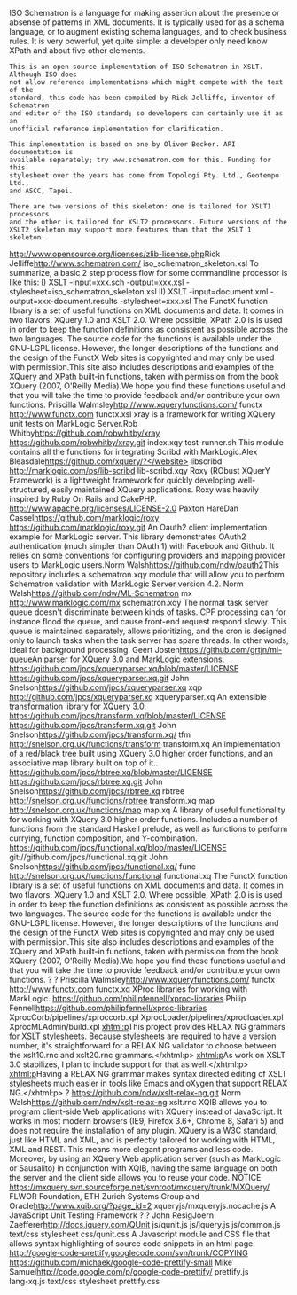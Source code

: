 <depify xmlns="https://github.com/xquery/depify" ts="2014-09-12T20:24:50.212Z"><dep path="/packages/master/xslt/2/Schematron/1.6/" name="schematron" repo-uri="http://www.schematron.com/tmp/iso-schematron-xslt2.zip" version="1.6"><title>ISO SCHEMATRON 2010</title><desc>ISO Schematron is a language for making assertion about the presence or absense
    of patterns in XML documents. It is typically used for as a schema language, or
    to augment existing schema languages, and to check business rules. It is very
    powerful, yet quite simple: a developer only need know XPath and about five other
    elements. 
    
    This is an open source implementation of ISO Schematron in XSLT. Although ISO does
    not allow reference implementations which might compete with the text of the
    standard, this code has been compiled by Rick Jelliffe, inventor of Schematron
    and editor of the ISO standard; so developers can certainly use it as an 
    unofficial reference implementation for clarification. 
    
    This implementation is based on one by Oliver Becker. API documentation is 
    available separately; try www.schematron.com for this. Funding for this
    stylesheet over the years has come from Topologi Pty. Ltd., Geotempo Ltd.,
    and ASCC, Tapei.
    
    There are two versions of this skeleton: one is tailored for XSLT1 processors
    and the other is tailored for XSLT2 processors. Future versions of the
    XSLT2 skeleton may support more features than that the XSLT 1 skeleton. 
  </desc><license type="APL-V1.0"/><license type="zlib/libpng">http://www.opensource.org/licenses/zlib-license.php</license><author id="">Rick Jelliffe</author><website>http://www.schematron.com/</website><repo type="" uri=""/><xslt version="2.0" type="standalone">
    <uri>iso_schematron_skeleton.xsl</uri>
    To summarize, a basic 2 step process flow for some commandline processor is like this:
    I) XSLT -input=xxx.sch  -output=xxx.xsl  -stylesheet=iso_schematron_skeleton.xsl
    II) XSLT -input=document.xml  -output=xxx-document.results  -stylesheet=xxx.xsl
  </xslt></dep><dep path="/packages/master/xslt/1/functx/1.0/" name="xslt.1.functx" version="1.0"><title>FunctX library</title><desc>The FunctX function library is a set of useful functions on
  XML documents and data. It comes in two flavors: XQuery 1.0 and
  XSLT 2.0. Where possible, XPath 2.0 is is used in order to keep the
  function definitions as consistent as possible across the two
  languages. The source code for the functions is available under the
  GNU-LGPL license. However, the longer descriptions of the functions
  and the design of the FunctX Web sites is copyrighted and may only
  be used with permission.This site also includes descriptions and
  examples of the XQuery and XPath built-in functions, taken with
  permission from the book XQuery (2007, O'Reilly Media).We hope you
  find these functions useful and that you will take the time to
  provide feedback and/or contribute your own functions.
 </desc><license type="GNU-LGPL">
   <uri/>
 </license><repo type="?">
   <uri/>
 </repo><author id="pwalmsley">Priscilla Walmsley</author><website>http://www.xqueryfunctions.com/</website><xslt version="1.0">
   <prefix>functx</prefix>
   <namespace>http://www.functx.com</namespace>
   <uri>functx.xsl</uri>
 </xslt></dep><dep path="/packages/master/xquery/marklogic/xray/1.0/" name="xray" repo-uri="https://github.com/robwhitby/xray" version="1.0"><title>xray</title><desc>xray is a framework for writing XQuery unit tests on MarkLogic
  Server.</desc><license type="?"/><author id="rwhitby">Rob Whitby</author><website>https://github.com/robwhitby/xray</website><scm>
    <uri>https://github.com/robwhitby/xray.git</uri>
  </scm><app>
    <uri>index.xqy</uri>
  </app><shell os="linux osx">
    <uri>test-runner.sh</uri>
  </shell></dep><dep path="/packages/master/xquery/marklogic/scribd-ml-connector/1.0/" name="xquery.marklogic.libscribd" version="1.0"><title>libscribd</title><desc>This module contains all the functions for integrating Scribd with MarkLogic.</desc><license type="APL-V2.0"/><author id="ableasdale">Alex Bleasdale</author><website>https://github.com/xquery/?</website><xquery vendor="marklogic" version="4.2">
    <prefix>libscribd</prefix>
    <ns>http://marklogic.com/ps/lib-scribd</ns>
    <file>lib-scribd.xqy</file>
  </xquery></dep><dep path="/packages/master/xquery/marklogic/rxq/1.0/" name="rxq" repo-uri="https://github.com/xquery/rxq.git" version="1.0"/><dep path="/packages/master/xquery/marklogic/roxy/1.0/" name="roxy" repo-uri="https://github.com/marklogic/roxy.git" version="1.0"><title>Roxy</title><desc>Roxy (RObust XQuerY Framework) is a lightweight framework for quickly developing well-structured, 
    easily maintained XQuery applications. Roxy was heavily inspired by Ruby On Rails and CakePHP.</desc><license type="APL-V2">
    <uri>http://www.apache.org/licenses/LICENSE-2.0</uri>
  </license><author id="paxtonhare">Paxton Hare</author><author id="dmcassel">Dan Cassel</author><website>https://github.com/marklogic/roxy</website><scm>
    <uri>https://github.com/marklogic/roxy.git</uri>
  </scm><app/></dep><dep path="/packages/master/xquery/marklogic/oauth2/1.0/" name="xquery.marklogic.oauth2" version="1.0"><title>oauth2</title><desc>An Oauth2 client implementation example for MarkLogic server.
This library demonstrates OAuth2 authentication (much simpler than OAuth 1) with
Facebook and Github. It relies on some conventions for configuring providers 
and mapping provider users to MarkLogic users.</desc><license type="?"/><author id="ndw">Norm Walsh</author><website>https://github.com/ndw/oauth2</website></dep><dep path="/packages/master/xquery/marklogic/ml-schematron/1.0/" name="ml-schematron" repo-uri="https://github.com/ndw/ML-Schematron.git" version="1.0"><title>ML Schematron</title><desc>This repository includes a schematron.xqy module that will allow you to
    perform Schematron validation with MarkLogic Server version 4.2.
      </desc><license type="?"/><author id="ndw">Norm Walsh</author><website>https://github.com/ndw/ML-Schematron</website><repo type="git" uri="https://github.com/ndw/ML-Schematron.git"/><xquery>
    <prefix>mx</prefix>
    <namespace>http://www.marklogic.com/mx</namespace>
    <uri>schematron.xqy</uri>
  </xquery><dep name="xslt.2.Schematron" version="1.6"/></dep><dep path="/packages/master/xquery/marklogic/ml-queue/1.0/" name="ml-queue" version="1.0" repo-uri="https://github.com/grtjn/ml-queue"><title>ml-queue</title><desc>The normal task server queue doesn't discriminate between kinds of tasks. CPF processing can for instance flood the queue, and cause front-end request respond slowly. This queue is maintained separately, allows prioritizing, and the cron is designed only to launch tasks when the task server has spare threads. In other words, ideal for background processing.
  </desc><license type="?"/><author id="">Geert Josten</author><website>https://github.com/grtjn/ml-queue</website><repo type="git" uri="https://github.com/grtjn/ml-queue.git"/><app type="standalone"/></dep><dep path="/packages/master/xquery/3/xqueryparserxq/1.0/" name="xqueryparserxq" version="1.0" repo-uri="https://github.com/jpcs/xqueryparser.xq.git"><title>xqueryparser.xq</title><desc>An parser for XQuery 3.0 and MarkLogic extensions.</desc><license type="APLV2.0">
      <uri>https://github.com/jpcs/xqueryparser.xq/blob/master/LICENSE</uri>
   </license><repo type="git">
      <uri>https://github.com/jpcs/xqueryparser.xq.git</uri>
   </repo><author id="jpcs">John Snelson</author><website>https://github.com/jpcs/xqueryparser.xq</website><xquery version="3.0">
      <prefix>xqp</prefix>
      <namespace>http://github.com/jpcs/xqueryparser.xq</namespace>
      <uri>xqueryparser.xq</uri>
   </xquery></dep><dep path="/packages/master/xquery/3/transformxq/1.0/" name="transformxq" version="1.0" repo-uri="https://github.com/jpcs/transform.xq.git"><title>transform.xq</title><desc>An extensible transformation library for XQuery 3.0.</desc><license type="APLV2.0">
      <uri>https://github.com/jpcs/transform.xq/blob/master/LICENSE</uri>
   </license><repo type="git">
      <uri>https://github.com/jpcs/transform.xq.git</uri>
   </repo><author id="jpcs">John Snelson</author><website>https://github.com/jpcs/transform.xq/</website><xquery version="3.0">
      <prefix>tfm</prefix>
      <namespace>http://snelson.org.uk/functions/transform</namespace>
      <uri>transform.xq</uri>
   </xquery></dep><dep path="/packages/master/xquery/3/rbtreexq/1.0/" name="rbtree.xq" version="1.0" repo-uri="https://github.com/jpcs/rbtree.xq"><title>rbtree.xq</title><desc>An implementation of a red/black tree built using XQuery 3.0 higher order functions, and an associative map library built on top of it..</desc><license type="APLV2.0">
      <uri>https://github.com/jpcs/rbtree.xq/blob/master/LICENSE</uri>
   </license><repo type="git">
      <uri>https://github.com/jpcs/rbtree.xq.git</uri>
   </repo><author id="jpcs">John Snelson</author><website>https://github.com/jpcs/rbtree.xq</website><xquery version="3.0">
      <prefix>rbtree</prefix>
      <namespace>http://snelson.org.uk/functions/rbtree</namespace>
      <uri>transform.xq</uri>
   </xquery><xquery version="3.0">
      <prefix>map</prefix>
      <namespace>http://snelson.org.uk/functions/map</namespace>
      <uri>map.xq</uri>
   </xquery></dep><dep path="/packages/master/xquery/3/functionalxq/1.0/" name="functional.xq" version="1.0" repo-uri="git://github.com/jpcs/functional.xq.git"><title>functional.xq</title><desc>A library of useful functionality for working with XQuery 3.0 higher order functions.
      Includes a number of functions from the standard Haskell prelude, as well as functions to
      perform currying, function composition, and Y-combination.</desc><license type="APLV2">
      <uri>https://github.com/jpcs/functional.xq/blob/master/LICENSE</uri>
   </license><repo type="git">
      <uri>git://github.com/jpcs/functional.xq.git</uri>
   </repo><author id="jpcs">John Snelson</author><website>https://github.com/jpcs/functional.xq/</website><xquery version="3.0">
      <prefix>func</prefix>
      <namespace>http://snelson.org.uk/functions/functional</namespace>
      <uri>functional.xq</uri>
   </xquery></dep><dep path="/packages/master/xquery/1/functx/1.0/" name="xquery.1.functx" version="1.0"><title>FunctX library</title><desc>The FunctX function library is a set of useful functions on
  XML documents and data. It comes in two flavors: XQuery 1.0 and
  XSLT 2.0. Where possible, XPath 2.0 is is used in order to keep the
  function definitions as consistent as possible across the two
  languages. The source code for the functions is available under the
  GNU-LGPL license. However, the longer descriptions of the functions
  and the design of the FunctX Web sites is copyrighted and may only
  be used with permission.This site also includes descriptions and
  examples of the XQuery and XPath built-in functions, taken with
  permission from the book XQuery (2007, O'Reilly Media).We hope you
  find these functions useful and that you will take the time to
  provide feedback and/or contribute your own functions.
 </desc><license type="GNU-LGPL">
   <uri>?</uri>
 </license><repo type="?">
   <uri>?</uri>
 </repo><author id="pwalmsley">Priscilla Walmsley</author><website>http://www.xqueryfunctions.com/</website><xquery version="1.0">
   <prefix>functx</prefix>
   <namespace>http://www.functx.com</namespace>
   <uri>functx.xq</uri>
 </xquery></dep><dep path="/packages/master/xproc/1/ml-xproc-library/1.0/" name="ml-xproc-library" repo-uri="https://github.com/philipfennell/xproc-libraries" version="1.0"><title>ML XProc Libraries</title><desc xmlns:xhtml="http://www.w3.org/1999/xhtml">
  XProc libraries for working with MarkLogic.
  </desc><license type=""/><repo type="git">
   <uri>https://github.com/philipfennell/xproc-libraries</uri>
 </repo><author id="philipfennell">Philip Fennell</author><website>https://github.com/philipfennell/xproc-libraries</website><xproc vendor="xmlcalabash" version="1.0">
   <source/>
   <result/>
   <uri>XprocCorb/pipelines/xproccorb.xpl</uri>
 </xproc><xproc vendor="xmlcalabash" version="1.0">
    <source/>
    <result/>
    <uri>XprocLoader/pipelines/xprocloader.xpl</uri>
  </xproc><xproc vendor="xmlcalabash" version="1.0">
    <source/>
    <result/>
    <uri>XprocMLAdmin/build.xpl</uri>
  </xproc></dep><dep path="/packages/master/schema/relaxng/1/xslt-relax-ng/1.0/" name="xslt-relax-ng" version="1.0" repo-uri="https://github.com/ndw/xslt-relax-ng.git"><title>RelaxNG schemas for XSLT 1 &amp; XSLT 2</title><desc xmlns:xhtml="http://www.w3.org/1999/xhtml">
    <xhtml:p>This project provides RELAX NG grammars for XSLT stylesheets. Because stylesheets are required to have a version number, it's straightforward for a RELAX NG validator to choose between the xslt10.rnc and xslt20.rnc grammars.</xhtml:p>
    <xhtml:p>As work on XSLT 3.0 stabilizes, I plan to include support for that as well.</xhtml:p>
    <xhtml:p>Having a RELAX NG grammar makes syntax directed editing of XSLT stylesheets much easier in tools like Emacs and oXygen that support RELAX NG.</xhtml:p> 
  </desc><license type="?">
   <uri>?</uri>
 </license><repo type="git">
   <uri>https://github.com/ndw/xslt-relax-ng.git</uri>
 </repo><author id="ndw">Norm Walsh</author><website>https://github.com/ndw/xslt-relax-ng</website><schema>
   <uri>xslt.rnc</uri>
 </schema></dep><dep path="/packages/master/js/ecmascript/xqib/0.7.2/" name="xqib" version="0.7.2" repo-uri="http://www.xqib.org/download/xqib-js-0.8-beta.zip"><title>xqib - xquery in the browser</title><desc>XQIB allows you to program client-side Web applications with XQuery instead of JavaScript. It works in most modern browsers (IE9, Firefox 3.6+, Chrome 8, Safari 5) and does not require the installation of any plugin.
      XQuery is a W3C standard, just like HTML and XML, and is perfectly tailored for working with HTML, XML and REST. This means more elegant programs and less code. Moreover, by using an XQuery Web application server (such as MarkLogic or Sausalito) in conjunction with XQIB, having the same language on both the server and the client side allows you to reuse your code.
   </desc><license type="APLV2">
      <uri>NOTICE</uri>
   </license><repo type="svn">
      <uri>https://mxquery.svn.sourceforge.net/svnroot/mxquery/trunk/MXQuery/</uri>
   </repo><author id="">FLWOR Foundation, ETH Zurich Systems Group and Oracle</author><website>http://www.xqib.org/?page_id=2</website><js>
      <uri>xqueryjs/mxqueryjs.nocache.js</uri>
   </js></dep><dep path="/packages/master/js/ecmascript/qunit/1.0/" name="qunit" version="1.0" repo-uri="https://github.com/jquery/qunit.git"><title>QUnit - A JavaScript Unit Testing Framework</title><desc>A JavaScript Unit Testing Framework</desc><license type="GPL/MIT">
    <uri>?</uri>
  </license><repo type="?">
    <uri>?</uri>
  </repo><author id="">John Resig</author><author id="">Joern Zaefferer</author><website>http://docs.jquery.com/QUnit</website><js required="true">
    <uri>js/qunit.js</uri>
  </js><js required="true">
    <uri>js/jquery.js</uri>
  </js><js required="true">
    <uri>js/common.js</uri>
  </js><css required="true">
    <type>text/css</type>
    <rel>stylesheet</rel>
    <uri>css/qunit.css</uri>
  </css></dep><dep path="/packages/master/js/ecmascript/prettify/1.0/" name="prettify" version="1.0" repo-uri="https://github.com/michaek/google-code-prettify-small.git"><title>Prettify.js library</title><desc>A Javascript module and CSS file that allows syntax highlighting of source code snippets in an html page. </desc><license type="APLV2">
   <uri>http://google-code-prettify.googlecode.com/svn/trunk/COPYING</uri>
 </license><repo type="git">
     <uri>https://github.com/michaek/google-code-prettify-small</uri>
 </repo><author id="">Mike Samuel</author><website>http://code.google.com/p/google-code-prettify/</website><js required="true">
   <uri>prettify.js</uri>
 </js><js required="true">    
   <uri>lang-xq.js</uri>
  </js><css required="true">
   <type>text/css</type> 
   <rel>stylesheet</rel>
   <uri>prettify.css</uri>
 </css></dep></depify>